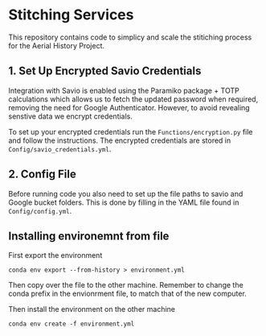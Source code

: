 # Stitching Services

This repository contains code to simplicy and scale the stitiching process for the Aerial History Project.



## 1. Set Up Encrypted Savio Credentials

Integration with Savio is enabled using the Paramiko package + TOTP calculations which allows us to fetch the updated password when required, removing the need for Google Authenticator.  However, to avoid revealing senstive data we encrypt credentials. 

To set up your encrypted credentials run the `Functions/encryption.py` file and follow the instructions. The encrypted credentials are stored in `Config/savio_credentials.yml`.



## 2. Config File

Before running code you also need to set up the file paths to savio and Google bucket folders. This is done by filling in the YAML file found in `Config/config.yml`.



## Installing environemnt from file

First export the environment

`conda env export --from-history > environment.yml`

Then copy over the file to the other machine. Remember to change the conda prefix in the envionrment file, to match that of the new computer.

 Then install the environment on the other machine

`conda env create -f environment.yml `







